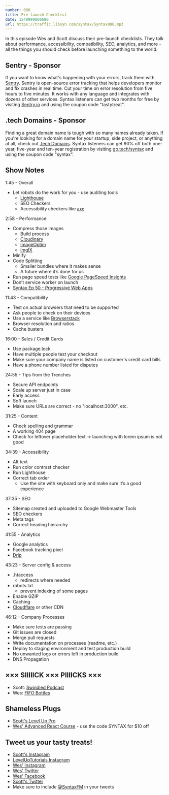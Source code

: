 ```yaml
---
number: 088
title: Pre-launch Checklist
date: 1540990800680
url: https://traffic.libsyn.com/syntax/Syntax088.mp3
---
```


In this episode Wes and Scott discuss their pre-launch checklists. They talk about performance, accessibility, compatibility, SEO, analytics, and more - all the things you should check before launching something to the world.

## Sentry - Sponsor

If you want to know what's happening with your errors, track them with [Sentry](https://sentry.io/). Sentry is open-source error tracking that helps developers monitor and fix crashes in real time. Cut your time on error resolution from five hours to five minutes. It works with any language and integrates with dozens of other services. Syntax listeners can get two months for free by visiting [Sentry.io](https://sentry.io/) and using the coupon code "tastytreat".

## .tech Domains - Sponsor

Finding a great domain name is tough with so many names already taken. If you're looking for a domain name for your startup, side project, or anything at all, check out [.tech Domains](https://get.tech). Syntax listeners can get 90% off both one-year, five-year and ten-year registration by visiting [go.tech/syntax](https://go.tech/syntax) and using the coupon code "syntax".

## Show Notes

1:45 - Overall

* Let robots do the work for you - use auditing tools
  * [Lighthouse](https://github.com/GoogleChrome/lighthouse)
  * SEO Checkers
  * Accessibility checkers like [axe](https://www.deque.com/axe/)

2:58 - Performance

* Compress those images
  * Build process
  * [Cloudinary](https://cloudinary.com/)
  * [ImageOptim](https://imageoptim.com)
  * [imgIX](https://www.imgix.com/)
* Minify
* Code Splitting
  * Smaller bundles where it makes sense
  * A future where it’s done for us
* Run page speed tests like [Google PageSpeed Insights](https://developers.google.com/speed/pagespeed/insights/)
* Don’t service worker on launch
* [Syntax Ep 50 - Progressive Web Apps](https://syntax.fm/show/050/progressive-web-apps)

11:43 - Compatibility

* Test on actual browsers that need to be supported
* Ask people to check on their devices
* Use a service like [Browserstack](https://www.browserstack.com/)
* Browser resolution and ratios
* Cache busters

16:00 - Sales / Credit Cards

* Use package.lock
* Have multiple people test your checkout
* Make sure your company name is listed on customer's credit card bills
* Have a phone number listed for disputes

24:55 - Tips from the Trenches

* Secure API endpoints
* Scale up server just in case
* Early access 
* Soft launch
* Make sure URLs are correct - no "localhost:3000", etc. 

31:25 - Content

* Check spelling and grammar
* A working 404 page
* Check for leftover placeholder text → launching with lorem ipsum is not good

34:39 - Accessibility

* Alt text 
* Run color contrast checker
* Run Lighthouse
* Correct tab order
  * Use the site with keyboard only and make sure it’s a good experience

37:35 - SEO

* Sitemap created and uploaded to Google Webmaster Tools
* SEO checkers
* Meta tags
* Correct heading hierarchy

41:55 - Analytics

* Google analytics
* Facebook tracking pixel
* [Drip](https://www.drip.com/)


43:23 - Server config & access

* .htaccess
  * redirects where needed
* robots.txt 
  * prevent indexing of some pages
* Enable GZIP
* Caching
* [Cloudflare](https://www.cloudflare.com/) or other CDN

46:12 - Company Processes

* Make sure tests are passing
* Git issues are closed
* Merge pull requests
* Write documentation on processes (readme, etc.)
* Deploy to staging environment and test production build
* No unwanted logs or errors left in production build
* DNS Propagation

## ××× SIIIIICK ××× PIIIICKS ×××

* Scott: [Swindled Podcast](http://swindledpodcast.com/)
* Wes: [FIFO Bottles](https://amzn.to/2R6V2jX)

## Shameless Plugs

* [Scott's Level Up Pro](https://LevelUpTutorials.com/pro)
* [Wes' Advanced React Course](https://advancedreact.com/) - use the code SYNTAX for $10 off

## Tweet us your tasty treats!

* [Scott's Instagram](https://www.instagram.com/stolinski/)
* [LevelUpTutorials Instagram](https://www.instagram.com/LevelUpTutorials/)
* [Wes' Instagram](https://www.instagram.com/wesbos/)
* [Wes' Twitter](https://twitter.com/wesbos)
* [Wes' Facebook](https://www.facebook.com/wesbos.developer)
* [Scott's Twitter](https://twitter.com/stolinski)
* Make sure to include [@SyntaxFM](https://twitter.com/SyntaxFM) in your tweets
